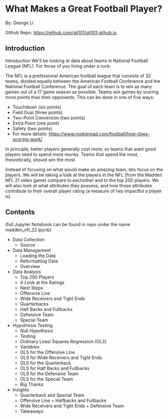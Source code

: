 # What Makes a Great Football Player?
By: George Li

Github Repo: https://github.com/gli101/gli101.github.io

## Introduction
Introduction
We'll be looking at data about teams in National Football League (NFL). For those of you living under a rock:

The NFL is a professional American football league that consists of 32 teams, divided equally between the American Football Conference and the National Football Conference. The goal of each team is to win as many games out of a 17 game season as possible. Teams win games by scoring more points than their opponents. This can be done in one of five ways:

- Touchdown (six points)
- Field Goal (three points)
- Two-Point Conversion (two points)
- Extra Point (one point)
- Safety (two points)
- For more details: https://www.rookieroad.com/football/how-does-scoring-work/

In principle, better players generally cost more, so teams that want good players need to spend more money. Teams that spend the most, theoretically, should win the most.

Instead of focusing on what would make an amazing team, lets focus on the players. We will be taking a look at the players in the NFL (from the Madden NFL 21 video game) compare to eachother and to the top 200 players. We will also look at what attributes they possess, and how those attributes contribute to their overall player rating (a measure of hey impactful a player is).

## Contents 
(full Jupyter Notebook can be found in repo under the name madden_nfl_22.ipynb)
- Data Collection
    - Source
- Data Management
    - Loading the Data
    - Reformatting Data
    - Overview
- Data Analysis
    - Top 200 Players
    - A Look at the Ratings
    - Next Steps
    - Offensive Line
    - Wide Receivers and Tight Ends
    - Quarterbacks
    - Half Backs and Fullbacks
    - Defensive Team
    - Special Team
- Hypothesis Testing
    - Null Hypothesis
    - Testing
    - Ordinary Least Squares Regression (OLS)
    - Variables
    - OLS for the Offensive Line
    - OLS for Wide Receivers and Tight Ends
    - OLS for the Quarterback
    - OLS for Half Backs and Fullbacks
    - OLS for the Defensive Team
    - OLS for the Special Team
    - Big Thanks
- Insights
    - Quarterback and Special Team
    - Offensive Line + Halfbacks and Fullbacks
    - Wide Receivers and Tight Ends + Defensive Team
    - Takeaways
